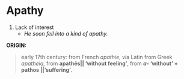 # Apathy
1. Lack of interest
	- *He soon fell into a kind of apathy.*

**ORIGIN:**
> early 17th century: from French _apathie_, via Latin from Greek _apatheia_, from **apathēs|| ‘without feeling’**, from **_a-_ ‘without’ + pathos ||‘suffering’**.